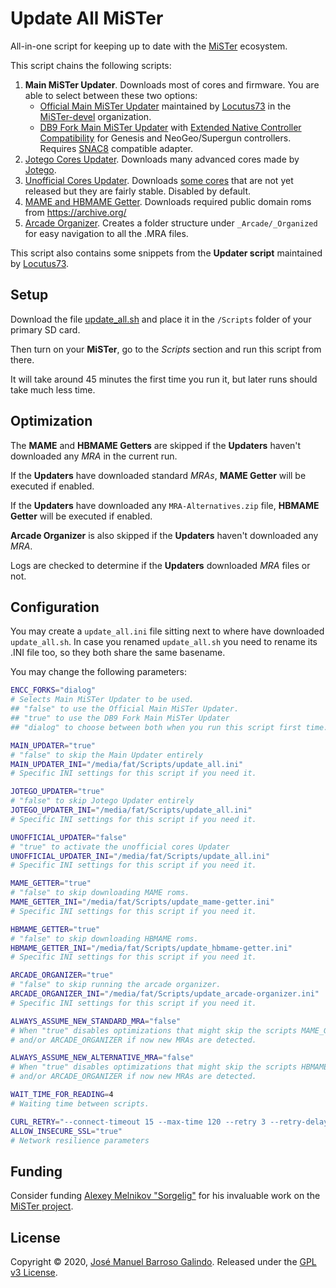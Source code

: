 # Update All MiSTer
All-in-one script for keeping up to date with the [MiSTer](https://github.com/MiSTer-devel/Main_MiSTer/wiki) ecosystem.

This script chains the following scripts:
1. __Main MiSTer Updater__. Downloads most of cores and firmware. You are able to select between these two options:
    * [Official Main MiSTer Updater](https://github.com/MiSTer-devel/Updater_script_MiSTer) maintained by [Locutus73](https://github.com/Locutus73) in the [MiSTer-devel](https://github.com/MiSTer-devel) organization.
    * [DB9 Fork Main MiSTer Updater](https://github.com/theypsilon/Updater_script_MiSTer_DB9) with [Extended Native Controller Compatibility](https://github.com/theypsilon/Update_All_MiSTer/wiki#extended-native-controller-compatibility) for Genesis and NeoGeo/Supergun controllers. Requires [SNAC8](https://github.com/theypsilon/Update_All_MiSTer/wiki#snac8) compatible adapter.
2. [Jotego Cores Updater](https://github.com/jotego/Updater_script_MiSTer). Downloads many advanced cores made by [Jotego](https://github.com/jotego).
3. [Unofficial Cores Updater](https://github.com/theypsilon/Updater_script_MiSTer_Unofficial). Downloads [some cores](https://github.com/theypsilon/Updater_script_MiSTer_Unofficial/wiki) that are not yet released but they are fairly stable. Disabled by default.
4. [MAME and HBMAME Getter](https://github.com/MAME-GETTER/MiSTer_MAME_SCRIPTS). Downloads required public domain roms from https://archive.org/
5. [Arcade Organizer](https://github.com/MAME-GETTER/_arcade-organizer). Creates a folder structure under `_Arcade/_Organized` for easy navigation to all the .MRA files.

This script also contains some snippets from the __Updater script__ maintained by [Locutus73](https://github.com/Locutus73).

## Setup

Download the file [update_all.sh](https://raw.githubusercontent.com/theypsilon/Update_All_MiSTer/master/update_all.sh) and place it in the `/Scripts` folder of your primary SD card.

Then turn on your __MiSTer__, go to the _Scripts_ section and run this script from there.

It will take around 45 minutes the first time you run it, but later runs should take much less time.

## Optimization

The __MAME__ and __HBMAME Getters__ are skipped if the __Updaters__ haven't downloaded any *MRA* in the current run.

If the __Updaters__ have downloaded standard *MRAs*, __MAME Getter__ will be executed if enabled.

If the __Updaters__ have downloaded any `MRA-Alternatives.zip` file, __HBMAME Getter__ will be executed if enabled.

__Arcade Organizer__ is also skipped if the __Updaters__ haven't downloaded any *MRA*.

Logs are checked to determine if the __Updaters__ downloaded *MRA* files or not.

## Configuration

You may create a `update_all.ini` file sitting next to where have downloaded `update_all.sh`. In case you renamed `update_all.sh` you need to rename its .INI file too, so they both share the same basename.

You may change the following parameters:

```bash
ENCC_FORKS="dialog"
# Selects Main MiSTer Updater to be used.
## "false" to use the Official Main MiSTer Updater.
## "true" to use the DB9 Fork Main MiSTer Updater
## "dialog" to choose between both when you run this script first time.

MAIN_UPDATER="true"
# "false" to skip the Main Updater entirely
MAIN_UPDATER_INI="/media/fat/Scripts/update_all.ini"
# Specific INI settings for this script if you need it.

JOTEGO_UPDATER="true"
# "false" to skip Jotego Updater entirely
JOTEGO_UPDATER_INI="/media/fat/Scripts/update_all.ini"
# Specific INI settings for this script if you need it.

UNOFFICIAL_UPDATER="false"
# "true" to activate the unofficial cores Updater
UNOFFICIAL_UPDATER_INI="/media/fat/Scripts/update_all.ini"
# Specific INI settings for this script if you need it.

MAME_GETTER="true"
# "false" to skip downloading MAME roms.
MAME_GETTER_INI="/media/fat/Scripts/update_mame-getter.ini"
# Specific INI settings for this script if you need it.

HBMAME_GETTER="true"
# "false" to skip downloading HBMAME roms.
HBMAME_GETTER_INI="/media/fat/Scripts/update_hbmame-getter.ini"
# Specific INI settings for this script if you need it.

ARCADE_ORGANIZER="true"
# "false" to skip running the arcade organizer.
ARCADE_ORGANIZER_INI="/media/fat/Scripts/update_arcade-organizer.ini"
# Specific INI settings for this script if you need it.

ALWAYS_ASSUME_NEW_STANDARD_MRA="false"
# When "true" disables optimizations that might skip the scripts MAME_GETTER
# and/or ARCADE_ORGANIZER if now new MRAs are detected.

ALWAYS_ASSUME_NEW_ALTERNATIVE_MRA="false"
# When "true" disables optimizations that might skip the scripts HBMAME_GETTER
# and/or ARCADE_ORGANIZER if now new MRAs are detected.

WAIT_TIME_FOR_READING=4
# Waiting time between scripts.

CURL_RETRY="--connect-timeout 15 --max-time 120 --retry 3 --retry-delay 5 --silent --show-error"
ALLOW_INSECURE_SSL="true"
# Network resilience parameters

```
## Funding

Consider funding [Alexey Melnikov "Sorgelig"](https://www.patreon.com/FPGAMiSTer) for his invaluable work on the [MiSTer project](https://github.com/MiSTer-devel/Main_MiSTer/wiki).

## License

Copyright © 2020, [José Manuel Barroso Galindo](https://github.com/theypsilon).
Released under the [GPL v3 License](LICENSE).

